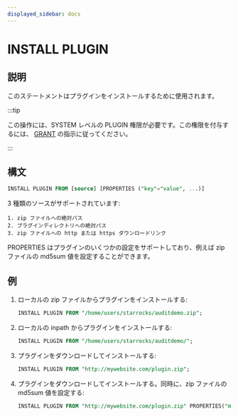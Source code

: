```yaml
---
displayed_sidebar: docs
---
```


# INSTALL PLUGIN

## 説明

このステートメントはプラグインをインストールするために使用されます。

:::tip

この操作には、SYSTEM レベルの PLUGIN 権限が必要です。この権限を付与するには、 [GRANT](../../account-management/GRANT.md) の指示に従ってください。

:::

## 構文

```sql
INSTALL PLUGIN FROM [source] [PROPERTIES ("key"="value", ...)]
```

3 種類のソースがサポートされています:

```plain text
1. zip ファイルへの絶対パス
2. プラグインディレクトリへの絶対パス
3. zip ファイルへの http または https ダウンロードリンク
```

PROPERTIES はプラグインのいくつかの設定をサポートしており、例えば zip ファイルの md5sum 値を設定することができます。

## 例

1. ローカルの zip ファイルからプラグインをインストールする:

    ```sql
    INSTALL PLUGIN FROM "/home/users/starrocks/auditdemo.zip";
    ```

2. ローカルの inpath からプラグインをインストールする:

    ```sql
    INSTALL PLUGIN FROM "/home/users/starrocks/auditdemo/";
    ```

3. プラグインをダウンロードしてインストールする:

    ```sql
    INSTALL PLUGIN FROM "http://mywebsite.com/plugin.zip";
    ```

4. プラグインをダウンロードしてインストールする。同時に、zip ファイルの md5sum 値を設定する:

    ```sql
    INSTALL PLUGIN FROM "http://mywebsite.com/plugin.zip" PROPERTIES("md5sum" = "73877f6029216f4314d712086a146570");
    ```